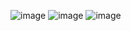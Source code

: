 
![image](https://user-images.githubusercontent.com/39220694/203002812-4b291711-9f91-4196-a117-249cc3c9a380.png)
![image](https://user-images.githubusercontent.com/39220694/203003308-1bddd004-ba5f-4f4a-b83c-b95c23432f33.png)
![image](https://user-images.githubusercontent.com/39220694/203003448-ebb1f33a-3790-4c29-913c-7098d4de67c0.png)
